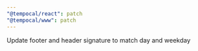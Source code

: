 ```yaml
---
"@tempocal/react": patch
"@tempocal/www": patch
---
```


Update footer and header signature to match day and weekday

